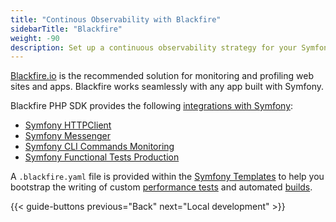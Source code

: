 ```yaml
---
title: "Continous Observability with Blackfire"
sidebarTitle: "Blackfire"
weight: -90
description: Set up a continuous observability strategy for your Symfony app with Blackfire.
---
```


[Blackfire.io](../../../increase-observability/integrate-observability/blackfire.md) is the recommended solution
for monitoring and profiling web sites and apps.
Blackfire works seamlessly with any app built with Symfony.

Blackfire PHP SDK provides the following [integrations with
Symfony](https://blackfire.io/docs/php/integrations/symfony/index):

*   [Symfony HTTPClient](https://blackfire.io/docs/php/integrations/symfony/http-client)
*   [Symfony Messenger](https://blackfire.io/docs/php/integrations/symfony/messenger)
*   [Symfony CLI Commands Monitoring](https://blackfire.io/docs/php/integrations/symfony/cli-commands-monitoring)
*   [Symfony Functional Tests Production](https://blackfire.io/docs/php/integrations/symfony/functional-tests)

A `.blackfire.yaml` file is provided within the [Symfony Templates](https://github.com/symfonycorp/platformsh-symfony-template/blob/6.2/.blackfire.yaml)
to help you bootstrap the writing of custom [performance tests](https://blackfire.io/docs/testing-cookbooks/index)
and automated [builds](https://blackfire.io/docs/builds-cookbooks/index).

{{< guide-buttons previous="Back" next="Local development" >}}
